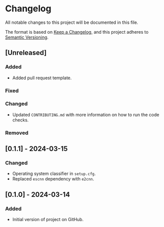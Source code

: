 # Changelog

All notable changes to this project will be documented in this file.

The format is based on [Keep a Changelog](https://keepachangelog.com/en/1.1.0/),
and this project adheres to [Semantic Versioning](https://semver.org/spec/v2.0.0.html).

## [Unreleased]

### Added
- Added pull request template.

### Fixed

### Changed
- Updated `CONTRIBUTING.md` with more information on how to run the code checks.

### Removed

## [0.1.1] - 2024-03-15

### Changed
- Operating system classifier in `setup.cfg`.
- Replaced `escnn` dependency with `e2cnn`.

## [0.1.0] - 2024-03-14

### Added
- Initial version of project on GitHub.
